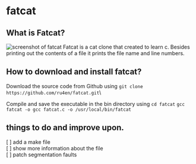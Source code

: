 # fatcat

## What is Fatcat?
![screenshot of fatcat](https://your-copied-image-address)
Fatcat is a cat clone that created to learn c. Besides printing out the contents of a file it prints the file name and line numbers. 

## How to download and install fatcat?

Download the source code from Github using `git clone https://github.com/ru4en/fatcat.git`\

Compile and save the executable in the bin directory using `cd fatcat`
`gcc fatcat -o gcc fatcat.c -o /usr/local/bin/fatcat`


## things to do and improve upon.

[ ] add a make file\
[ ] show more information about the file\
[ ] patch segmentation faults
